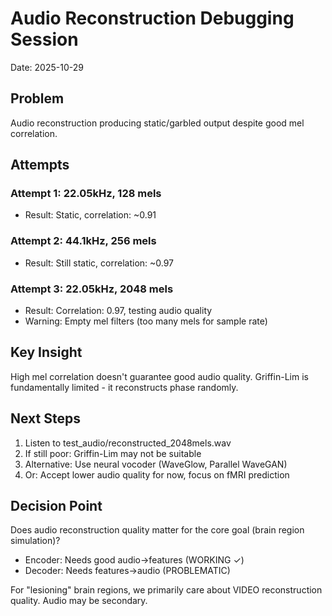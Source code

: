 # Audio Reconstruction Debugging Session
Date: 2025-10-29

## Problem
Audio reconstruction producing static/garbled output despite good mel correlation.

## Attempts

### Attempt 1: 22.05kHz, 128 mels
- Result: Static, correlation: ~0.91

### Attempt 2: 44.1kHz, 256 mels  
- Result: Still static, correlation: ~0.97

### Attempt 3: 22.05kHz, 2048 mels
- Result: Correlation: 0.97, testing audio quality
- Warning: Empty mel filters (too many mels for sample rate)

## Key Insight
High mel correlation doesn't guarantee good audio quality.
Griffin-Lim is fundamentally limited - it reconstructs phase randomly.

## Next Steps
1. Listen to test_audio/reconstructed_2048mels.wav
2. If still poor: Griffin-Lim may not be suitable
3. Alternative: Use neural vocoder (WaveGlow, Parallel WaveGAN)
4. Or: Accept lower audio quality for now, focus on fMRI prediction

## Decision Point
Does audio reconstruction quality matter for the core goal (brain region simulation)?
- Encoder: Needs good audio→features (WORKING ✓)
- Decoder: Needs features→audio (PROBLEMATIC)

For "lesioning" brain regions, we primarily care about VIDEO reconstruction quality.
Audio may be secondary.
